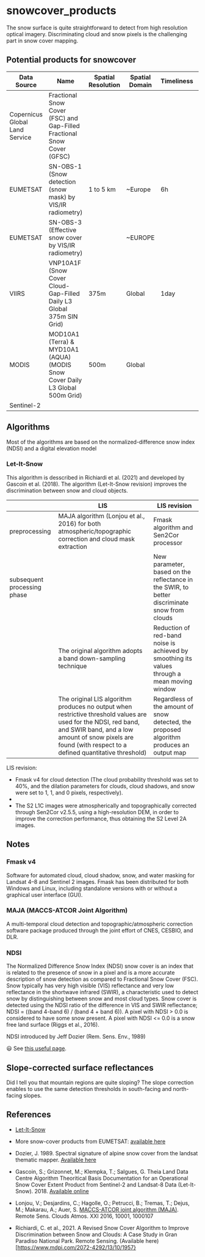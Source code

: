 # snowcover_products

The snow surface is quite straightforward to detect from high resolution optical imagery. Discriminating cloud and snow pixels is the challenging part in snow cover mapping. 

## Potential products for snowcover

| Data Source | Name | Spatial Resolution | Spatial Domain | Timeliness | Period | Link | More Info |
|-------------|------|--------------------|----------------|------------|--------|------|-----------|
| Copernicus Global Land Service | Fractional Snow Cover (FSC) and Gap-Filled Fractional Snow Cover (GFSC) | | | | | [Snow Cover](https://land.copernicus.eu/pan-european/biophysical-parameters/high-resolution-snow-and-ice-monitoring/snow-products/snow-cover) | Just provide information about the Sentinel-2 L1C and L2A products |
| EUMETSAT    | SN-OBS-1 (Snow detection (snow mask) by VIS/IR radiometry) | 1 to 5 km | ~Europe| 6h | mid-November 2007 - today | [Snow Products](https://hsaf.meteoam.it/Products/ProductsList?type=snow) | Format: HDF5 and PNG. Instrument: SEVIRI |
| EUMETSAT    | SN-OBS-3 (Effective snow cover by VIS/IR radiometry) | | ~EUROPE | | | | Instrument: AVHRR/3, **MODIS** | 
| VIIRS       | VNP10A1F (Snow Cover Cloud-Gap-Filled Daily L3 Global 375m SIN Grid) | 375m | Global | 1day | 19 January 2012 to present | [VNP10A1F](https://nsidc.org/data/vnp10a1f/versions/1) | Format: HDF-EOS5. Instrument: VIIRS |
| MODIS       | MOD10A1 (Terra) &	MYD10A1 (AQUA) (MODIS Snow Cover Daily L3 Global 500m Grid) | 500m | Global | | | [MODIS Snow Cover](https://modis.gsfc.nasa.gov/data/dataprod/mod10.php) | Instrument: MODIS |
| Sentinel-2  | 


## Algorithms

Most of the algorithms are based on the normalized-difference snow index (NDSI) and a digital elevation model

### Let-It-Snow 

This algorithm is desscribed in Richiardi et al. (2021) and developed by Gascoin et al. (2018). The algorithm (Let-It-Snow revision) improves the discrimination between snow and cloud objects.

| | LIS | LIS revision |
|-|-----|--------------|
| preprocessing | MAJA algorithm (Lonjou et al., 2016) for both atmospheric/topographic correction and cloud mask extraction | Fmask algorithm and Sen2Cor processor |
|  subsequent processing phase | | New parameter, based on the reflectance in the SWIR, to better discriminate snow from clouds |
| | The original algorithm adopts a band down-sampling technique | Reduction of red-band noise is achieved by smoothing its values through a mean moving window |
| | The original LIS algorithm produces no output when restrictive threshold values are used for the NDSI, red band, and SWIR band, and a low amount of snow pixels are found (with respect to a defined quantitative threshold) | Regardless of the amount of snow detected, the proposed algorithm produces an output map |

LIS revision:

- Fmask v4 for cloud detection (The cloud probability threshold was set to 40%, and the dilation parameters for clouds, cloud shadows, and snow were set to 1, 1, and 0 pixels, respectively).
-
-  The S2 L1C images were atmospherically and topographically corrected through Sen2Cor v2.5.5, using a high-resolution DEM, in order to improve the correction performance, thus obtaining the S2 Level 2A images.

## Notes

### Fmask v4 

Software for automated cloud, cloud shadow, snow, and water masking for Landsat 4–8 and Sentinel 2 images. Fmask has been distributed for both Windows and Linux, including standalone versions with or without a graphical user interface (GUI).

### MAJA (MACCS-ATCOR Joint Algorithm)

A multi-temporal cloud detection and topographic/atmospheric correction software package produced through the joint effort of CNES, CESBIO, and DLR.


### NDSI

The Normalized Difference Snow Index (NDSI) snow cover is an index that is related to the presence of snow in a pixel and is a more accurate description of snow detection as compared to Fractional Snow Cover (FSC). Snow typically has very high visible (VIS) reflectance and very low reflectance in the shortwave infrared (SWIR), a characteristic used to detect snow by distinguishing between snow and most cloud types. Snow cover is detected using the NDSI ratio of the difference in VIS and SWIR reflectance; NDSI = ((band 4-band 6) / (band 4 + band 6)). A pixel with NDSI > 0.0 is considered to have some snow present. A pixel with NDSI <= 0.0 is a snow free land surface (Riggs et al., 2016).   

NDSI introduced by Jeff Dozier (Rem. Sens. Env., 1989) 

:smiley: See [this useful page](https://labo.obs-mip.fr/multitemp/let-it-snow-development-of-an-operational-snow-cover-product-from-sentinel-2-and-landsat-8-data/).


## Slope-corrected surface reflectances 

Did I tell you that mountain regions are quite sloping? The slope correction enables to use the same detection thresholds in south-facing and north-facing slopes. 

## References

- [Let-It-Snow](https://zenodo.org/record/1414452#.ZG3MHKVBxaQ)

- More snow-cover products from EUMETSAT: [available here](https://hsaf.meteoam.it/Products/ProductsList?type=snow)

- Dozier, J. 1989. Spectral signature of alpine snow cover from the landsat thematic mapper. [Available here](https://www.sciencedirect.com/science/article/abs/pii/0034425789901016)

- Gascoin, S.; Grizonnet, M.; Klempka, T.; Salgues, G. Theia Land Data Centre Algorithm Theoritical Basis Documentation for an Operational Snow Cover Extent Product from Sentinel-2 and Landsat-8 Data (Let-It-Snow). 2018. [Available online](https://zenodo.org/record/1414452)

-  Lonjou, V.; Desjardins, C.; Hagolle, O.; Petrucci, B.; Tremas, T.; Dejus, M.; Makarau, A.; Auer, S. [MACCS-ATCOR joint algorithm (MAJA)](https://www.spiedigitallibrary.org/conference-proceedings-of-spie/10001/1/MACCS-ATCOR-joint-algorithm-MAJA/10.1117/12.2240935.short?SSO=1). Remote Sens. Clouds Atmos. XXI 2016, 10001, 1000107

- Richiardi, C. et al., 2021. A Revised Snow Cover Algorithm to Improve Discrimination between Snow and Clouds: A Case Study in Gran Paradiso National Park. Remote Sensing. (Available here)[https://www.mdpi.com/2072-4292/13/10/1957}


